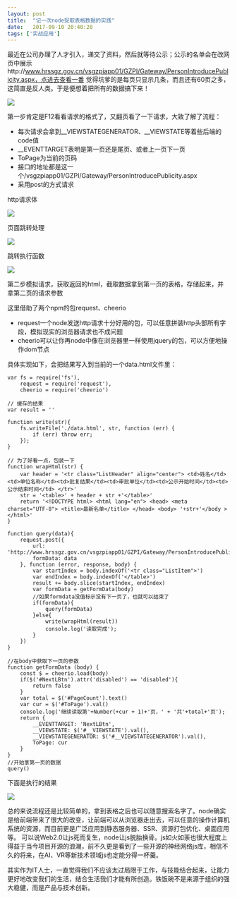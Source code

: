 ```yaml
---
layout: post
title:  "记一次node捉取表格数据的实践"
date:   2017-09-10 20:40:20
tags: ['实战应用']
---
```



最近在公司办理了人才引入，递交了资料，然后就等待公示；公示的名单会在改网页中展示http://www.hrssgz.gov.cn/vsgzpiapp01/GZPI/Gateway/PersonIntroducePublicity.aspx，点进去查看一番
觉得坑爹的是每页只显示几条，而且还有60页之多，这简直是反人类。于是便想着把所有的数据搞下来！

![](step1.png)

第一步肯定是F12看看请求的格式了，又翻页看了一下请求，大致了解了流程：

- 每次请求会拿到__VIEWSTATEGENERATOR、__VIEWSTATE等着些后端的code值
- __EVENTTARGET表明是第一页还是尾页、或者上一页下一页
- ToPage为当前的页码
- 接口的地址都是这一个/vsgzpiapp01/GZPI/Gateway/PersonIntroducePublicity.aspx
- 采用post的方式请求

http请求体

![](./step2.png)

页面跳转处理

![](./step3.png)

跳转执行函数

![](./step4.png)

第二步模拟请求，获取返回的html，截取数据拿到第一页的表格，存储起来，并拿第二页的请求参数

这里借助了两个npm的包request、cheerio

- request一个node发送http请求十分好用的包，可以任意拼装http头部所有字段，模拟现实的浏览器请求也不成问题
- cheerio可以让你再node中像在浏览器里一样使用jquery的包，可以方便地操作dom节点

具体实现如下，会把结果写入到当前的一个data.html文件里：

```
var fs = require('fs'),
    request = require('request'),
    cheerio = require('cheerio')

// 缓存的结果
var result = ''

function write(str){
    fs.writeFile('./data.html', str, function (err) {
        if (err) throw err;
    });
}

// 为了好看一点，包装一下
function wrapHtml(str) {
    var header = '<tr class="ListHeader" align="center"> <td>姓名</td><td>单位名称</td><td>批复结果</td><td>审批单位</td><td>公示开始时间</td><td>公示结束时间</td> </tr>'
    str = '<table>' + header + str +'</table>'
    return '<!DOCTYPE html> <html lang="en"> <head> <meta charset="UTF-8"> <title>最新名单</title> </head> <body> '+str+'</body > </html>'
}

function query(data){
    request.post({
        url: 'http://www.hrssgz.gov.cn/vsgzpiapp01/GZPI/Gateway/PersonIntroducePublicity.aspx',
        formData: data
    }, function (error, response, body) {
        var startIndex = body.indexOf('<tr class="ListItem">')
        var endIndex = body.indexOf('</table>')
        result += body.slice(startIndex, endIndex)
        var formData = getFormData(body)
		//如果formdata没值标示没有下一页了，也就可以结束了
        if(formData){
            query(formData)
        }else{
            write(wrapHtml(result))
            console.log('读取完成');
        }
    })
}

//在body中获取下一页的参数
function getFormData (body) {
    const $ = cheerio.load(body)
    if($('#NextLBtn').attr('disabled') == 'disabled'){
        return false
    }
    var total = $('#PageCount').text()
    var cur = $('#ToPage').val()
    console.log('继续读取第'+Number(+cur + 1)+'页，' + '共'+total+'页');
    return {
        __EVENTTARGET: 'NextLBtn',
        __VIEWSTATE: $('#__VIEWSTATE').val(),
        __VIEWSTATEGENERATOR: $('#__VIEWSTATEGENERATOR').val(),
        ToPage: cur
    }
}
//开始拿第一页的数据
query()
```

下面是执行的结果

![](./step5.png)

总的来说流程还是比较简单的，拿到表格之后也可以随意搜索名字了。node确实是给前端带来了很大的改变，让前端可以从浏览器走出去，可以任意的操作计算机系统的资源，而目前更是广泛应用到静态服务器、SSR、资源打包优化、桌面应用等。
可以说Web2.0让js死而复生，node让js脱胎换骨。js如火如荼也很大程度上得益于当今项目开源的浪潮，前不久更是看到了一些开源的神经网络js库，相信不久的将来，在AI、VR等新技术领域js也定能分得一杯羹。

其实作为IT人士，一直觉得我们不应该太过局限于工作，与技能结合起来，让能力更好地改变我们的生活，结合生活我们才能有所创造。铁饭碗不是来源于组织的强大稳健，而是产品与技术创新。
